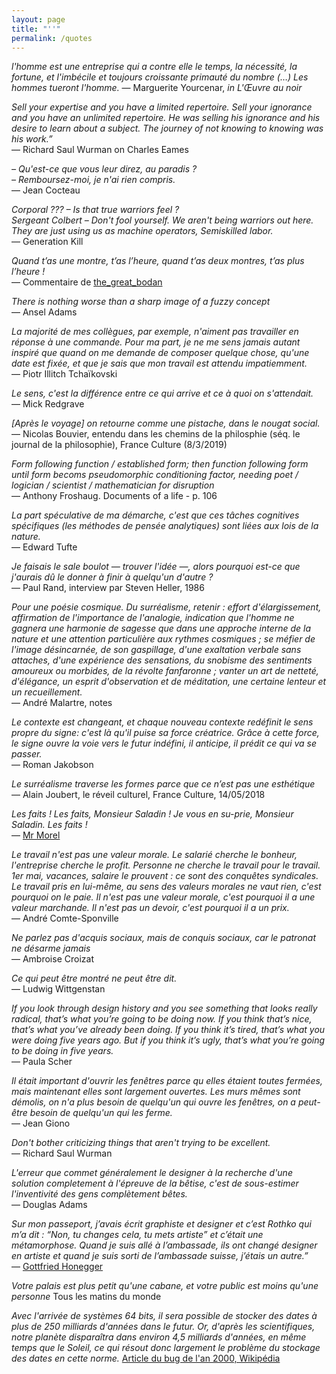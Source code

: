```yaml
---
layout: page
title: "''"
permalink: /quotes
---
```


_l'homme est une entreprise qui a contre elle le temps, la nécessité, la fortune, et l'imbécile et toujours croissante primauté du nombre (…) Les hommes tueront l'homme._ ― Marguerite Yourcenar, _in L'Œuvre au noir_

_Sell your expertise and you have a limited repertoire. Sell your ignorance and you have an unlimited repertoire. He was selling his ignorance and his desire to learn about a subject. The journey of not knowing to knowing was his work.”_
<br/>— Richard Saul Wurman on Charles Eames

_– Qu'est-ce que vous leur direz, au paradis ?
<br/>– Remboursez-moi, je n'ai rien compris._
<br/>— Jean Cocteau

_Corporal ??? – Is that true warriors feel ?<br/>
Sergeant Colbert – Don't fool yourself. We aren't being warriors out here. They are just using us as machine operators, Semiskilled labor._
<br/>— Generation Kill

_Quand t’as une montre, t’as l’heure, quand t’as deux montres, t’as plus l’heure !_ <br/>― Commentaire de [the_great_bodan ](https://www.lequipe.fr/Football/Article/Comment-maradona-parasite-l-argentine/913572)

_There is nothing worse than a sharp image of a fuzzy concept_ <br/>— Ansel Adams

_La majorité de mes collègues, par exemple, n'aiment pas travailler en réponse à une commande. Pour ma part, je ne me sens jamais autant inspiré que quand on me demande de composer quelque chose, qu'une date est fixée, et que je sais que mon travail est attendu impatiemment._<br/>— Piotr Illitch Tchaïkovski

_Le sens, c'est la différence entre ce qui arrive et ce à quoi on s'attendait._ <br/>― Mick Redgrave

_[Après le voyage] on retourne comme une pistache, dans le nougat social._
― Nicolas Bouvier, entendu dans les chemins de la philosphie (séq. le journal de la philosophie), France Culture (8/3/2019)

_Form following function / established form; then function following form until form becoms pseudomorphic conditioning factor, needing poet / logician / scientist / mathematician for disruption_
<br/>— Anthony Froshaug. Documents of a life - p. 106

_La part spéculative de ma démarche, c'est que ces tâches cognitives spécifiques (les méthodes de pensée analytiques) sont liées aux lois de la nature._ <br/>― Edward Tufte

_Je faisais le sale boulot — trouver l'idée —, alors pourquoi est-ce que j'aurais dû le donner à finir à quelqu'un d'autre ?_
<br/>— Paul Rand, interview par Steven Heller, 1986

_Pour une poésie cosmique.
Du surréalisme, retenir : effort d'élargissement, affirmation de l'importance de l'analogie, indication que l'homme ne gagnera une harmonie de sagesse que dans une approche interne de la nature et une attention particulière aux rythmes cosmiques ; se méfier de l'image désincarnée, de son gaspillage, d'une exaltation verbale sans attaches, d'une expérience des sensations, du snobisme des sentiments amoureux ou morbides, de la révolte fanfaronne ; vanter un art de netteté, d'élégance, un esprit d'observation et de méditation, une certaine lenteur et un recueillement._
<br/>— André Malartre, notes

_Le contexte est changeant, et chaque nouveau contexte redéfinit le sens propre du signe: c'est là qu'il puise sa force créatrice. Grâce à cette force, le signe ouvre la voie vers le futur indéfini, il anticipe, il prédit ce qui va se passer._ <br/>― Roman Jakobson

_Le surréalisme traverse les formes parce que ce n’est pas une esthétique_ <br/>— Alain Joubert, le réveil culturel, France Culture, 14/05/2018

_Les faits ! Les faits, Monsieur Saladin ! Je vous en su-prie, Monsieur Saladin. Les faits !_
<br/>— [Mr Morel](https://youtu.be/-gbXZ-5fJLs?t=45m6s)

_Le travail n'est pas une valeur morale. Le salarié cherche le bonheur, l'entreprise cherche le profit. Personne ne cherche le travail pour le travail. 1er mai, vacances, salaire le prouvent : ce sont des conquêtes syndicales. Le travail pris en lui-même, au sens des valeurs morales ne vaut rien, c'est pourquoi on le paie. Il n'est pas une valeur morale, c'est pourquoi il a une valeur marchande. Il n'est pas un devoir, c'est pourquoi il a un prix._
<br/>― André Comte-Sponville

_Ne parlez pas d'acquis sociaux, mais de conquis sociaux, car le patronat ne désarme jamais_ <br/>— Ambroise Croizat

_Ce qui peut être montré ne peut être dit._ <br/>― Ludwig Wittgenstan

_If you look through design history and you see something that looks really radical, that’s what you’re going to be doing now. If you think that’s nice, that’s what you’ve already been doing. If you think it’s tired, that’s what you were doing five years ago. But if you think it’s ugly, that’s what you’re going to be doing in five years._ <br/>— Paula Scher

_Il était important d'ouvrir les fenêtres parce qu elles étaient toutes fermées, mais maintenant elles sont largement ouvertes. Les murs mêmes sont démolis, on n'a plus besoin de quelqu'un qui ouvre les fenêtres, on a peut-être besoin de quelqu'un qui les ferme._ <br/>― Jean Giono

_Don't bother criticizing things that aren't trying to be excellent._ <br/>— Richard Saul Wurman

_L'erreur que commet généralement le designer à la recherche d'une solution completement à l'épreuve de la bêtise, c'est de sous-estimer l'inventivité des gens complètement bêtes._ <br/>― Douglas Adams

_Sur mon passeport, j’avais écrit graphiste et designer et c’est Rothko qui m’a dit : “Non, tu changes cela, tu mets artiste” et c’était une métamorphose. Quand je suis allé à l’ambassade, ils ont changé designer en artiste et quand je suis sorti de l’ambassade suisse, j’étais un autre.”_ <br/>— [Gottfried Honegger](http://www.lemonde.fr/arts/article/2016/01/19/la-mort-de-gottfried-honegger-artiste-qui-voulait-changer-le-monde_4849568_1655012.html#tfxOjlqqbFdVbD3W.99)


_Votre palais est plus petit qu'une cabane, et votre public est moins qu'une personne_ Tous les matins du monde

_Avec l'arrivée de systèmes 64 bits, il sera possible de stocker des dates à plus de 250 milliards d'années dans le futur. Or, d'après les scientifiques, notre planète disparaîtra dans environ 4,5 milliards d'années, en même temps que le Soleil, ce qui résout donc largement le problème du stockage des dates en cette norme._ [Article du bug de l'an 2000, Wikipédia](https://fr.wikipedia.org/wiki/Passage_informatique_%C3%A0_l'an_2000#Avenir)

